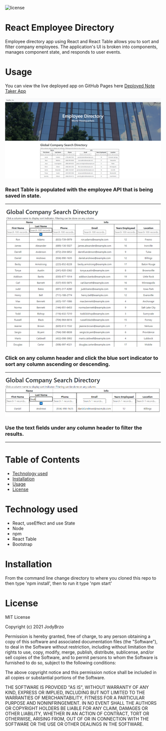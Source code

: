 ![license](https://img.shields.io/static/v1?label=license&message=MIT&color=brightgreen)


# React Employee Directory
 Employee directory app using React and React Table allows you to sort and filter company employees.  The application's UI is broken into components, manages component state, and responds to user events.


# Usage
You can view the live deployed app on GitHub Pages here [Deployed Note Taker App ](https://jodybrzo.github.io/employeedirectory/)


![SAMPLE](public/mockup-home.png)
### React Table is populated with the employee API that is being saved in state.

---

![SAMPLE](public/mockup-sort.png)
### Click on any column header and click the blue sort indicator to sort any column ascending or descending.

---

![SAMPLE](public/mockup-filter.png)
### Use the text fields under any column header to filter the results.

---

# Table of Contents 

* [Technology used](#Technology%20used)
* [Installation](#Installation)
* [Usage](#Usage)
* [License](#License)


# Technology used

* React, useEffect and use State
* Node
* npm
* React Table
* Bootstrap


# Installation 

From the command line change directory to where you cloned this repo to then type 'npm install', then to run it type 'npm start'


# License
MIT License

Copyright (c) 2021 JodyBrzo

Permission is hereby granted, free of charge, to any person obtaining a copy 
of this software and associated documentation files (the "Software"), to deal
in the Software without restriction, including without limitation the rights
to use, copy, modify, merge, publish, distribute, sublicense, and/or sell
copies of the Software, and to permit persons to whom the Software is
furnished to do so, subject to the following conditions:

The above copyright notice and this permission notice shall be included in all
copies or substantial portions of the Software.

THE SOFTWARE IS PROVIDED "AS IS", WITHOUT WARRANTY OF ANY KIND, EXPRESS OR
IMPLIED, INCLUDING BUT NOT LIMITED TO THE WARRANTIES OF MERCHANTABILITY,
FITNESS FOR A PARTICULAR PURPOSE AND NONINFRINGEMENT. IN NO EVENT SHALL THE
AUTHORS OR COPYRIGHT HOLDERS BE LIABLE FOR ANY CLAIM, DAMAGES OR OTHER
LIABILITY, WHETHER IN AN ACTION OF CONTRACT, TORT OR OTHERWISE, ARISING FROM,
OUT OF OR IN CONNECTION WITH THE SOFTWARE OR THE USE OR OTHER DEALINGS IN THE
SOFTWARE.